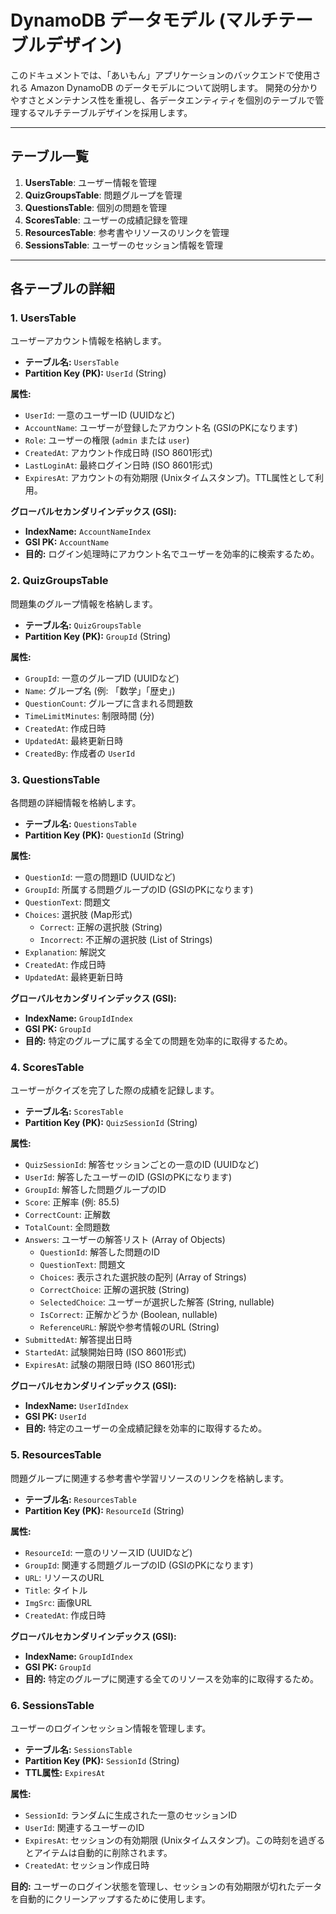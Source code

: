 # DynamoDB データモデル (マルチテーブルデザイン)

このドキュメントでは、「あいもん」アプリケーションのバックエンドで使用される Amazon DynamoDB のデータモデルについて説明します。
開発の分かりやすさとメンテナンス性を重視し、各データエンティティを個別のテーブルで管理するマルチテーブルデザインを採用します。

---

## テーブル一覧

1.  **UsersTable**: ユーザー情報を管理
2.  **QuizGroupsTable**: 問題グループを管理
3.  **QuestionsTable**: 個別の問題を管理
4.  **ScoresTable**: ユーザーの成績記録を管理
5.  **ResourcesTable**: 参考書やリソースのリンクを管理
6.  **SessionsTable**: ユーザーのセッション情報を管理

---

## 各テーブルの詳細

### 1. UsersTable

ユーザーアカウント情報を格納します。

- **テーブル名:** `UsersTable`
- **Partition Key (PK):** `UserId` (String)

**属性:**
- `UserId`: 一意のユーザーID (UUIDなど)
- `AccountName`: ユーザーが登録したアカウント名 (GSIのPKになります)
- `Role`: ユーザーの権限 (`admin` または `user`)
- `CreatedAt`: アカウント作成日時 (ISO 8601形式)
- `LastLoginAt`: 最終ログイン日時 (ISO 8601形式)
- `ExpiresAt`: アカウントの有効期限 (Unixタイムスタンプ)。TTL属性として利用。

**グローバルセカンダリインデックス (GSI):**
- **IndexName:** `AccountNameIndex`
- **GSI PK:** `AccountName`
- **目的:** ログイン処理時にアカウント名でユーザーを効率的に検索するため。

### 2. QuizGroupsTable

問題集のグループ情報を格納します。

- **テーブル名:** `QuizGroupsTable`
- **Partition Key (PK):** `GroupId` (String)

**属性:**
- `GroupId`: 一意のグループID (UUIDなど)
- `Name`: グループ名 (例: 「数学」「歴史」)
- `QuestionCount`: グループに含まれる問題数
- `TimeLimitMinutes`: 制限時間 (分)
- `CreatedAt`: 作成日時
- `UpdatedAt`: 最終更新日時
- `CreatedBy`: 作成者の `UserId`

### 3. QuestionsTable

各問題の詳細情報を格納します。

- **テーブル名:** `QuestionsTable`
- **Partition Key (PK):** `QuestionId` (String)

**属性:**
- `QuestionId`: 一意の問題ID (UUIDなど)
- `GroupId`: 所属する問題グループのID (GSIのPKになります)
- `QuestionText`: 問題文
- `Choices`: 選択肢 (Map形式)
    - `Correct`: 正解の選択肢 (String)
    - `Incorrect`: 不正解の選択肢 (List of Strings)
- `Explanation`: 解説文
- `CreatedAt`: 作成日時
- `UpdatedAt`: 最終更新日時

**グローバルセカンダリインデックス (GSI):**
- **IndexName:** `GroupIdIndex`
- **GSI PK:** `GroupId`
- **目的:** 特定のグループに属する全ての問題を効率的に取得するため。

### 4. ScoresTable

ユーザーがクイズを完了した際の成績を記録します。

- **テーブル名:** `ScoresTable`
- **Partition Key (PK):** `QuizSessionId` (String)

**属性:**
- `QuizSessionId`: 解答セッションごとの一意のID (UUIDなど)
- `UserId`: 解答したユーザーのID (GSIのPKになります)
- `GroupId`: 解答した問題グループのID
- `Score`: 正解率 (例: 85.5)
- `CorrectCount`: 正解数
- `TotalCount`: 全問題数
- `Answers`: ユーザーの解答リスト (Array of Objects)
  - `QuestionId`: 解答した問題のID
  - `QuestionText`: 問題文
  - `Choices`: 表示された選択肢の配列 (Array of Strings)
  - `CorrectChoice`: 正解の選択肢 (String)
  - `SelectedChoice`: ユーザーが選択した解答 (String, nullable)
  - `IsCorrect`: 正解かどうか (Boolean, nullable)
  - `ReferenceURL`: 解説や参考情報のURL (String)
- `SubmittedAt`: 解答提出日時
- `StartedAt`: 試験開始日時 (ISO 8601形式)
- `ExpiresAt`: 試験の期限日時 (ISO 8601形式)

**グローバルセカンダリインデックス (GSI):**
- **IndexName:** `UserIdIndex`
- **GSI PK:** `UserId`
- **目的:** 特定のユーザーの全成績記録を効率的に取得するため。

### 5. ResourcesTable

問題グループに関連する参考書や学習リソースのリンクを格納します。

- **テーブル名:** `ResourcesTable`
- **Partition Key (PK):** `ResourceId` (String)

**属性:**
- `ResourceId`: 一意のリソースID (UUIDなど)
- `GroupId`: 関連する問題グループのID (GSIのPKになります)
- `URL`: リソースのURL
- `Title`: タイトル
- `ImgSrc`: 画像URL
- `CreatedAt`: 作成日時

**グローバルセカンダリインデックス (GSI):**
- **IndexName:** `GroupIdIndex`
- **GSI PK:** `GroupId`
- **目的:** 特定のグループに関連する全てのリソースを効率的に取得するため。

### 6. SessionsTable

ユーザーのログインセッション情報を管理します。

- **テーブル名:** `SessionsTable`
- **Partition Key (PK):** `SessionId` (String)
- **TTL属性:** `ExpiresAt`

**属性:**
- `SessionId`: ランダムに生成された一意のセッションID
- `UserId`: 関連するユーザーのID
- `ExpiresAt`: セッションの有効期限 (Unixタイムスタンプ)。この時刻を過ぎるとアイテムは自動的に削除されます。
- `CreatedAt`: セッション作成日時

**目的:**
ユーザーのログイン状態を管理し、セッションの有効期限が切れたデータを自動的にクリーンアップするために使用します。